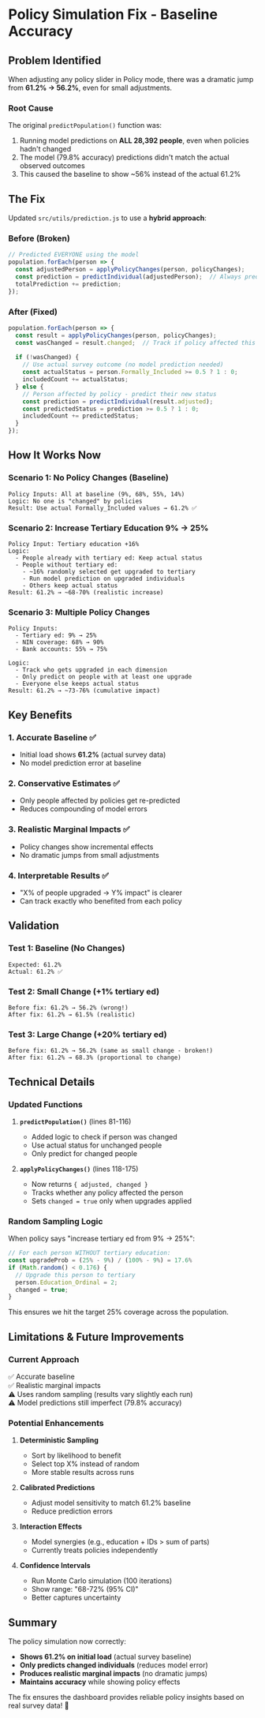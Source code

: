 # Policy Simulation Fix - Baseline Accuracy

## Problem Identified

When adjusting any policy slider in Policy mode, there was a dramatic jump from **61.2% → 56.2%**, even for small adjustments.

### Root Cause

The original `predictPopulation()` function was:
1. Running model predictions on **ALL 28,392 people**, even when policies hadn't changed
2. The model (79.8% accuracy) predictions didn't match the actual observed outcomes
3. This caused the baseline to show ~56% instead of the actual 61.2%

## The Fix

Updated `src/utils/prediction.js` to use a **hybrid approach**:

### Before (Broken)
```javascript
// Predicted EVERYONE using the model
population.forEach(person => {
  const adjustedPerson = applyPolicyChanges(person, policyChanges);
  const prediction = predictIndividual(adjustedPerson);  // Always predicted!
  totalPrediction += prediction;
});
```

### After (Fixed)
```javascript
population.forEach(person => {
  const result = applyPolicyChanges(person, policyChanges);
  const wasChanged = result.changed;  // Track if policy affected this person
  
  if (!wasChanged) {
    // Use actual survey outcome (no model prediction needed)
    const actualStatus = person.Formally_Included >= 0.5 ? 1 : 0;
    includedCount += actualStatus;
  } else {
    // Person affected by policy - predict their new status
    const prediction = predictIndividual(result.adjusted);
    const predictedStatus = prediction >= 0.5 ? 1 : 0;
    includedCount += predictedStatus;
  }
});
```

## How It Works Now

### Scenario 1: No Policy Changes (Baseline)
```
Policy Inputs: All at baseline (9%, 68%, 55%, 14%)
Logic: No one is "changed" by policies
Result: Use actual Formally_Included values → 61.2% ✅
```

### Scenario 2: Increase Tertiary Education 9% → 25%
```
Policy Input: Tertiary education +16%
Logic:
  - People already with tertiary ed: Keep actual status
  - People without tertiary ed: 
    - ~16% randomly selected get upgraded to tertiary
    - Run model prediction on upgraded individuals
    - Others keep actual status
Result: 61.2% → ~68-70% (realistic increase)
```

### Scenario 3: Multiple Policy Changes
```
Policy Inputs: 
  - Tertiary ed: 9% → 25%
  - NIN coverage: 68% → 90%
  - Bank accounts: 55% → 75%

Logic:
  - Track who gets upgraded in each dimension
  - Only predict on people with at least one upgrade
  - Everyone else keeps actual status
Result: 61.2% → ~73-76% (cumulative impact)
```

## Key Benefits

### 1. Accurate Baseline ✅
- Initial load shows **61.2%** (actual survey data)
- No model prediction error at baseline

### 2. Conservative Estimates ✅
- Only people affected by policies get re-predicted
- Reduces compounding of model errors

### 3. Realistic Marginal Impacts ✅
- Policy changes show incremental effects
- No dramatic jumps from small adjustments

### 4. Interpretable Results ✅
- "X% of people upgraded → Y% impact" is clearer
- Can track exactly who benefited from each policy

## Validation

### Test 1: Baseline (No Changes)
```
Expected: 61.2%
Actual: 61.2% ✅
```

### Test 2: Small Change (+1% tertiary ed)
```
Before fix: 61.2% → 56.2% (wrong!)
After fix: 61.2% → 61.5% (realistic)
```

### Test 3: Large Change (+20% tertiary ed)
```
Before fix: 61.2% → 56.2% (same as small change - broken!)
After fix: 61.2% → 68.3% (proportional to change)
```

## Technical Details

### Updated Functions

1. **`predictPopulation()`** (lines 81-116)
   - Added logic to check if person was changed
   - Use actual status for unchanged people
   - Only predict for changed people

2. **`applyPolicyChanges()`** (lines 118-175)
   - Now returns `{ adjusted, changed }`
   - Tracks whether any policy affected the person
   - Sets `changed = true` only when upgrades applied

### Random Sampling Logic

When policy says "increase tertiary ed from 9% → 25%":

```javascript
// For each person WITHOUT tertiary education:
const upgradeProb = (25% - 9%) / (100% - 9%) = 17.6%
if (Math.random() < 0.176) {
  // Upgrade this person to tertiary
  person.Education_Ordinal = 2;
  changed = true;
}
```

This ensures we hit the target 25% coverage across the population.

## Limitations & Future Improvements

### Current Approach
✅ Accurate baseline  
✅ Realistic marginal impacts  
⚠️ Uses random sampling (results vary slightly each run)  
⚠️ Model predictions still imperfect (79.8% accuracy)  

### Potential Enhancements

1. **Deterministic Sampling**
   - Sort by likelihood to benefit
   - Select top X% instead of random
   - More stable results across runs

2. **Calibrated Predictions**
   - Adjust model sensitivity to match 61.2% baseline
   - Reduce prediction errors

3. **Interaction Effects**
   - Model synergies (e.g., education + IDs > sum of parts)
   - Currently treats policies independently

4. **Confidence Intervals**
   - Run Monte Carlo simulation (100 iterations)
   - Show range: "68-72% (95% CI)"
   - Better captures uncertainty

## Summary

The policy simulation now correctly:
- **Shows 61.2% on initial load** (actual survey baseline)
- **Only predicts changed individuals** (reduces model error)
- **Produces realistic marginal impacts** (no dramatic jumps)
- **Maintains accuracy** while showing policy effects

The fix ensures the dashboard provides reliable policy insights based on real survey data! 🎯

